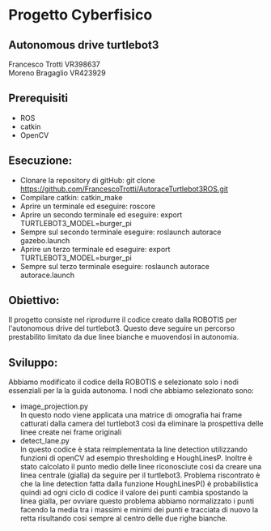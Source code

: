 # Progetto Cyberfisico
## Autonomous drive turtlebot3
Francesco Trotti VR398637 <br>
Moreno Bragaglio VR423929

## Prerequisiti
- ROS
- catkin
- OpenCV

## Esecuzione:
- Clonare la repository di gitHub: git clone https://github.com/FrancescoTrotti/AutoraceTurtlebot3ROS.git
- Compilare catkin: catkin_make
- Aprire un terminale ed eseguire: roscore
- Aprire un secondo terminale ed eseguire: export TURTLEBOT3_MODEL=burger_pi
- Sempre sul secondo terminale eseguire: roslaunch autorace gazebo.launch
- Aprire un terzo terminale ed eseguire: export TURTLEBOT3_MODEL=burger_pi
- Sempre sul terzo terminale eseguire: roslaunch autorace autorace.launch

## Obiettivo:
Il progetto consiste nel riprodurre il codice creato dalla ROBOTIS per l'autonomous drive del turtlebot3. Questo deve seguire un 
percorso prestabilito limitato da due linee bianche e muovendosi in autonomia.

## Sviluppo:
Abbiamo modificato il codice della ROBOTIS e selezionato solo i nodi essenziali per la la guida autonoma. 
I nodi che abbiamo selezionato sono: <br>
- image_projection.py <br>
In questo nodo viene applicata una matrice di omografia hai frame catturati dalla camera del turtlebot3 così da eliminare la prospettiva delle linee create nei frame originali
- detect_lane.py <br>
In questo codice è stata reimplementata la line detection utilizzando funzioni di openCV ad esempio thresholding e HoughLinesP. Inoltre è stato calcolato il punto medio delle linee riconosciute cosi da 
creare una linea centrale (gialla) da seguire per il turtlebot3. Problema riscontrato è che la line detection fatta dalla funzione HoughLinesP() è probabilistica quindi ad ogni ciclo di codice il valore dei punti cambia 
spostando la linea gialla, per ovviare questo problema abbiamo normalizzato i punti facendo la media tra i massimi e minimi dei punti e tracciata di nuovo la retta risultando cosi sempre al centro delle due righe bianche. <br>
